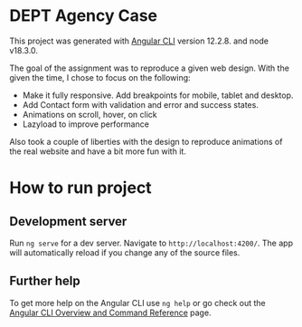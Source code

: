 # DEPT Agency Case

This project was generated with [Angular CLI](https://github.com/angular/angular-cli) version 12.2.8. and node v18.3.0.

The goal of the assignment was to reproduce a given web design. With the given the time, I chose to focus on the following:

- Make it fully responsive. Add breakpoints for mobile, tablet and desktop.
- Add Contact form with validation and error and success states.
- Animations on scroll, hover, on click
- Lazyload to improve performance 

Also took a couple of liberties with the design to reproduce animations of the real website and have a bit more fun with it.

# How to run project

## Development server

Run `ng serve` for a dev server. Navigate to `http://localhost:4200/`. The app will automatically reload if you change any of the source files.

## Further help

To get more help on the Angular CLI use `ng help` or go check out the [Angular CLI Overview and Command Reference](https://angular.io/cli) page.

